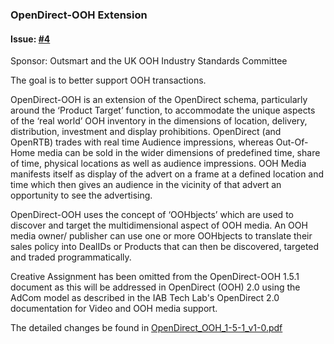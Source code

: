### OpenDirect-OOH Extension

#### Issue: [#4](https://github.com/InteractiveAdvertisingBureau/OpenDirect/issues/4)

Sponsor: Outsmart and the UK OOH Industry Standards Committee

The goal is to better support OOH transactions.

OpenDirect-OOH is an extension of the OpenDirect schema, particularly around the ‘Product Target’ function, to accommodate the unique aspects of the ‘real world’ OOH inventory in the dimensions of location, delivery, distribution, investment and display prohibitions. OpenDirect (and OpenRTB) trades with real time Audience impressions, whereas Out-Of-Home media can be sold in the wider dimensions of predefined time, share of time, physical locations as well as audience impressions. OOH Media manifests itself as display of the advert on a frame at a defined location and time which then gives an audience in the vicinity of that advert an opportunity to see the advertising.

OpenDirect-OOH uses the concept of ‘OOHbjects’ which are used to discover and target the multidimensional aspect of OOH media. An OOH media owner/ publisher can use one or more OOHbjects to translate their sales policy into DealIDs or Products that can then be discovered, targeted and traded programmatically.

Creative Assignment has been omitted from the OpenDirect-OOH 1.5.1 document as this will be addressed in OpenDirect (OOH) 2.0 using the AdCom model as described in the IAB Tech Lab's OpenDirect 2.0 documentation for Video and OOH media support.


The detailed changes be found in [OpenDirect_OOH_1-5-1_v1-0.pdf](OpenDirect_OOH_1-5-1_v1-0.pdf)
